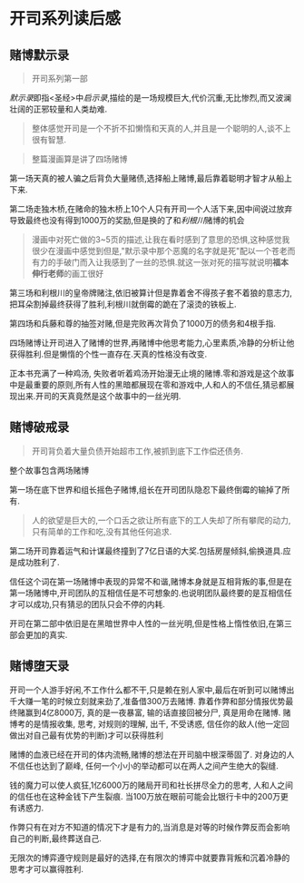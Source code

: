 # 开司系列读后感
## 赌博默示录
> 开司系列第一部

*默示录*即指<圣经>中*启示录*,描绘的是一场规模巨大,代价沉重,无比惨烈,而又波澜壮阔的正邪较量和人类劫难.

> 整体感觉开司是一个不折不扣懒惰和天真的人,并且是一个聪明的人,谈不上很有智慧.

> 整篇漫画算是讲了四场赌博
 
第一场天真的被人骗之后背负大量赌债,选择船上赌博,最后靠着聪明才智才从船上下来.

第二场走独木桥,在赌命的独木桥上10个人只有开司一个人活下来,因中间说过放弃导致最终也没有得到1000万的奖励,但是换的了和*利根川*赌博的机会
> 漫画中对死亡做的3~5页的描述,让我在看时感到了意思的恐惧,这种感觉我很少在漫画中感觉到但是,"默示录中那个恶魔的名字就是死"配以一个苍老而有力的手破门而入让我感到了一丝的恐惧.就这一张对死的描写就说明**福本伸行老师**的画工很好

第三场和利根川的皇帝牌赌注,依旧被算计但是靠着舍不得孩子套不着狼的意志力,把耳朵割掉最终获得了胜利,利根川就倒霉的跪在了滚烫的铁板上.

第四场和兵藤和尊的抽签对赌,但是完败再次背负了1000万的债务和4根手指.

四场赌博让开司进入了赌博的世界,再赌博中他思考能力,心里素质,冷静的分析让他获得胜利.但是懒惰的个性一直存在.天真的性格没有改变.

正本书充满了一种鸡汤, 失败者听着鸡汤开始漫无止境的赌博.零和游戏是这个故事中是最重要的原则,所有人性的黑暗都展现在零和游戏中,人和人的不信任,猜忌都展现出来.开司的天真竟然是这个故事中的一丝光明.

## 赌博破戒录

> 开司背负着大量负债开始超市工作,被抓到底下工作偿还债务.

整个故事包含两场赌博

第一场在底下世界和组长摇色子赌博,组长在开司团队隐忍下最终倒霉的输掉了所有.
>人的欲望是巨大的,一个口舌之欲让所有底下的工人失却了所有攀爬的动力,只有简单的工作和吃,没有其他任何追求.

第二场开司靠着运气和计谋最终撞到了7亿日语的大奖.包括房屋倾斜,偷换道具.应是成功胜利了.

信任这个词在第一场赌博中表现的异常不和谐,赌博本身就是互相背叛的事,但是在第一场赌博中,开司团队的互相信任是不可想象的.也说明团队最终要的是互相信任才可以成功,只有猜忌的团队只会不停的内耗.

开司在第二部中依旧是在黑暗世界中人性的一丝光明,但是性格上惰性依旧,在第三部会更加的真实.

## 赌博堕天录
开司一个人游手好闲,不工作什么都不干,只是赖在别人家中,最后在听到可以赌博出千大赚一笔的时候立刻就来劲了,准备借300万去赌博. 靠着作弊和部分情报优势最终赌赢到4亿8000万, 真的是一夜暴富, 输的话直接回被分尸, 真是用命在赌博. 赌博考的是情报收集, 思考, 对规则的理解, 出千, 不受诱惑, 信任你的敌人(他一定回做出对自己最有优势的判断)才可以获得胜利

赌博的血液已经在开司的体内流畅,赌博的想法在开司脑中根深蒂固了. 对身边的人不信任也达到了巅峰, 任何一个小小的举动都可以在两人之间产生绝大的裂缝. 

钱的魔力可以使人疯狂,1亿6000万的赌局开司和社长拼尽全力的思考, 人和人之间的信任也在这种金钱下产生裂痕. 当100万放在眼前可能会比银行卡中的200万更有诱惑力.

作弊只有在对方不知道的情况下才是有力的,当消息是对等的时候作弊反而会影响自己的判断,最终葬送自己. 

无限次的博弈遵守规则是最好的选择,在有限次的博弈中就要靠背叛和沉着冷静的思考才可以赢得胜利.